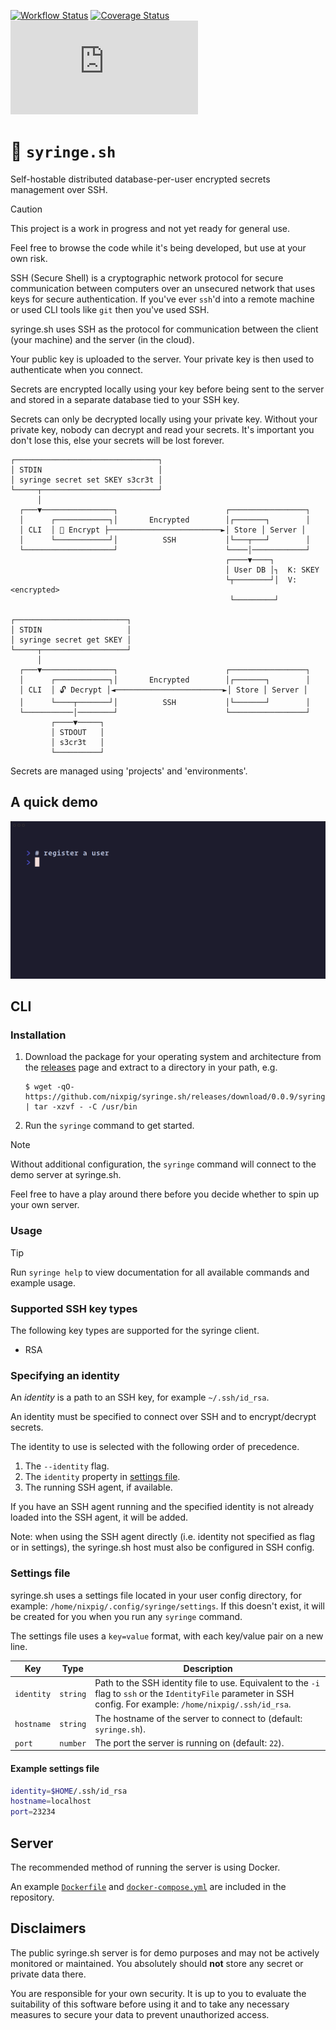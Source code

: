 [![Workflow Status](https://github.com/nixpig/syringe.sh/actions/workflows/build.yml/badge.svg?branch=main)](https://github.com/nixpig/syringe.sh/actions/workflows/build.yml?query=branch%3Amain)
[![Coverage Status](https://coveralls.io/repos/github/nixpig/syringe.sh/badge.svg?branch=main)](https://coveralls.io/github/nixpig/syringe.sh?branch=main)
[![Go Report Card](https://goreportcard.com/badge/github.com/nixpig/syringe.sh)](https://goreportcard.com/report/github.com/nixpig/syringe.sh)

# 🔐 `syringe.sh`

Self-hostable distributed database-per-user encrypted secrets management over SSH.

> [!CAUTION]
>
> This project is a work in progress and not yet ready for general use.
>
> Feel free to browse the code while it's being developed, but use at your own risk.

SSH (Secure Shell) is a cryptographic network protocol for secure communication between computers over an unsecured network that uses keys for secure authentication. If you've ever `ssh`'d into a remote machine or used CLI tools like `git` then you've used SSH.

syringe.sh uses SSH as the protocol for communication between the client (your machine) and the server (in the cloud).

Your public key is uploaded to the server. Your private key is then used to authenticate when you connect.

Secrets are encrypted locally using your key before being sent to the server and stored in a separate database tied to your SSH key.

Secrets can only be decrypted locally using your private key. Without your private key, nobody can decrypt and read your secrets. It's important you don't lose this, else your secrets will be lost forever.

```
┌────────────────────────────────┐
│ STDIN                          │
│ syringe secret set SKEY s3cr3t │
└─────┬──────────────────────────┘
      │
  ┌───▼────────────────┐                        ┌─────────────────┐
  │      ┌────────────┐│       Encrypted        │┌───────┐        │
  │ CLI  │ 🔐 Encrypt ├─────────────────────────►│ Store │ Server │
  │      └────────────┘│          SSH           │└───┬───┘        │
  └────────────────────┘                        └────│────────────┘
                                                ┌────▼────┐
                                                │ User DB │┐  K: SKEY
                                                └┬────────┘│  V: <encrypted>
                                                 └─────────┘

┌─────────────────────────┐
│ STDIN                   │
│ syringe secret get SKEY │
└─────┬───────────────────┘
      │
  ┌───▼────────────────┐                        ┌─────────────────┐
  │      ┌────────────┐│       Encrypted        │┌───────┐        │
  │ CLI  │ 🔓️ Decrypt │◄────────────────────────►│ Store │ Server │
  │      └────┬───────┘│          SSH           │└───────┘        │
  └───────────│────────┘                        └─────────────────┘
         ┌────▼─────┐
         │ STDOUT   │
         │ s3cr3t   │
         └──────────┘

```

Secrets are managed using 'projects' and 'environments'.

## A quick demo

![demo of syringe.sh](demo.gif)

## CLI

### Installation

1. Download the package for your operating system and architecture from the [releases](https://github.com/nixpig/syringe.sh/releases) page and extract to a directory in your path, e.g.

   ```
   $ wget -qO- https://github.com/nixpig/syringe.sh/releases/download/0.0.9/syringe.sh_syringe_0.0.9_linux_amd64.tar.gz | tar -xzvf - -C /usr/bin
   ```

1. Run the `syringe` command to get started.

> [!NOTE]
>
> Without additional configuration, the `syringe` command will connect to the demo server at syringe.sh.
>
> Feel free to have a play around there before you decide whether to spin up your own server.

### Usage

> [!TIP]
>
> Run `syringe help` to view documentation for all available commands and example usage.

### Supported SSH key types

The following key types are supported for the syringe client.

- RSA

### Specifying an identity

An _identity_ is a path to an SSH key, for example `~/.ssh/id_rsa`.

An identity must be specified to connect over SSH and to encrypt/decrypt secrets.

The identity to use is selected with the following order of precedence.

1. The `--identity` flag.
1. The `identity` property in [settings file](#settings-file).
1. The running SSH agent, if available.

If you have an SSH agent running and the specified identity is not already loaded into the SSH agent, it will be added.

Note: when using the SSH agent directly (i.e. identity not specified as flag or in settings), the syringe.sh host must also be configured in SSH config.

### Settings file

syringe.sh uses a settings file located in your user config directory, for example: `/home/nixpig/.config/syringe/settings`. If this doesn't exist, it will be created for you when you run any `syringe` command.

The settings file uses a `key=value` format, with each key/value pair on a new line.

| Key        | Type     | Description                                                                                                                                                        |
| ---------- | -------- | ------------------------------------------------------------------------------------------------------------------------------------------------------------------ |
| `identity` | `string` | Path to the SSH identity file to use. Equivalent to the `-i` flag to `ssh` or the `IdentityFile` parameter in SSH config. For example: `/home/nixpig/.ssh/id_rsa`. |
| `hostname` | `string` | The hostname of the server to connect to (default: `syringe.sh`).                                                                                                  |
| `port`     | `number` | The port the server is running on (default: `22`).                                                                                                                 |

#### Example settings file

```bash
identity=$HOME/.ssh/id_rsa
hostname=localhost
port=23234
```

## Server

The recommended method of running the server is using Docker.

An example [`Dockerfile`](https://github.com/nixpig/syringe.sh/blob/main/Dockerfile) and [`docker-compose.yml`](https://github.com/nixpig/syringe.sh/blob/main/docker-compose.yml) are included in the repository.

## Disclaimers

The public syringe.sh server is for demo purposes and may not be actively monitored or maintained. You absolutely should **not** store any secret or private data there.

You are responsible for your own security. It is up to you to evaluate the suitability of this software before using it and to take any necessary measures to secure your data to prevent unauthorized access.
